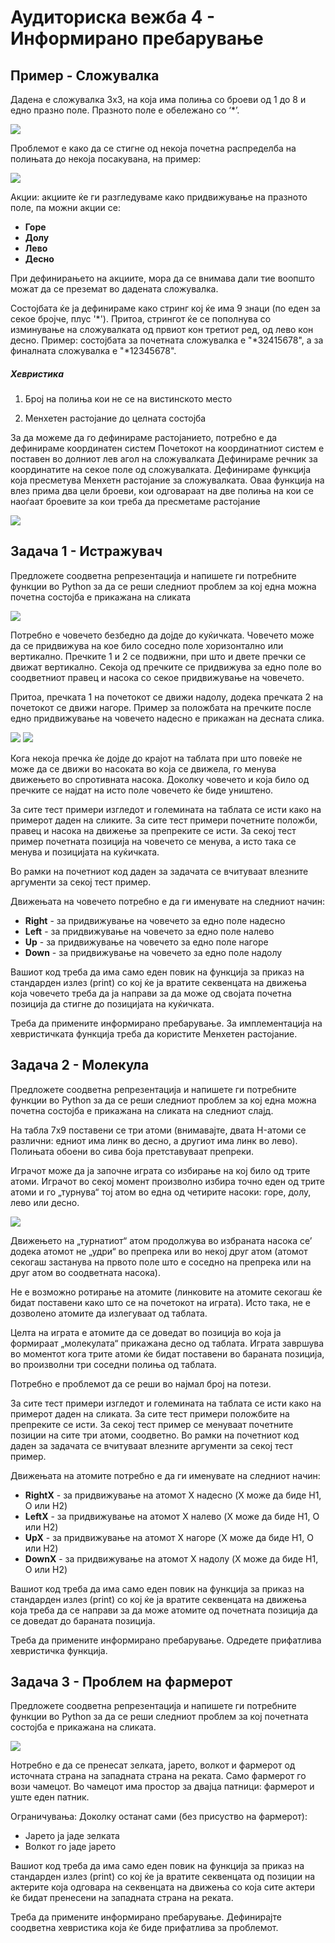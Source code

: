 # Аудиториска вежба 4 - Информирано пребарување

## Пример - Сложувалка

Дадена е сложувалка 3x3, на која има полиња со броеви од 1 до 8 и едно празно поле. Празното поле е обележано со ‘*’.

![](./../images/puzzle1.png)

Проблемот е како да се стигне од некоја почетна распределба на полињата до некоја посакувана, на пример:

![](./../images/puzzle2.png)

Акции: акциите ќе ги разгледуваме како придвижување на празното поле, па можни акции се:

- **Горе**
- **Долу**
- **Лево**
- **Десно**

При дефинирањето на акциите, мора да се внимава дали тие воопшто можат да се преземат во дадената сложувалка.

Состојбата ќе ја дефинираме како стринг кој ќе има 9 знаци (по еден за секое бројче, плус '\*').
Притоа, стрингот ќе се пополнува со изминување на сложувалката од првиот кон третиот ред, од лево кон десно.
Пример: состојбата за почетната сложувалка е "*32415678", а за финалната сложувалка е "*12345678".

##### Хевристика

1. Број на полиња кои не се на вистинското место

2. Менхетен растојание до целната состојба

За да можеме да го дефинираме растојанието, потребно е да дефинираме координатен систем
Почетокот на координатниот систем е поставен во долниот лев агол на сложувалката
Дефинираме речник за координатите на секое поле од сложувалката.
Дефинираме функција која пресметува Менхетн растојание за сложувалката.
Оваа функција на влез прима два цели броеви, кои одговараат на две полиња на кои се наоѓаат броевите за кои треба да
пресметаме растојание

![](./../images/puzzle3.png)

## Задача 1 - Истражувач

Предложете соодветна репрезентација и напишете ги потребните функции во Python за да се реши следниот проблем за кој
една можна почетна состојба е прикажана на сликата

![](./../images/explorer1.png)

Потребно е човечето безбедно да дојде до куќичката. Човечето може да се придвижува на кое било соседно поле хоризонтално
или вертикално.
Пречките 1 и 2 се подвижни, при што и двете пречки се движат вертикално. Секоја од пречките се придвижува за едно поле
во соодветниот правец и насока со секое придвижување на човечето.

Притоа, пречката 1 на почетокот се движи надолу, додека пречката 2 на почетокот се движи нагоре. Пример за положбата на
пречките после едно придвижување на човечето надесно е прикажан на десната слика.

![](./../images/explorer1.png) ![](./../images/explorer2.png)

Кога некоја пречка ќе дојде до крајот на таблата при што повеќе не може да се движи во насоката во која се движела, го
менува движењето во спротивната насока.
Доколку човечето и која било од пречките се најдат на исто поле човечето ќе биде уништено.

За сите тест примери изгледот и големината на таблата се исти како на примерот даден на сликите. За сите тест примери
почетните положби, правец и насока на движење за препреките се исти. За секој тест пример почетната позиција на човечето
се менува, а исто така се менува и позицијата на куќичката.

Во рамки на почетниот код даден за задачата се вчитуваат влезните аргументи за секој тест пример.

Движењата на човечето потребно е да ги именувате на следниот начин:

- **Right** - за придвижување на човечето за едно поле надесно
- **Left** - за придвижување на човечето за едно поле налево
- **Up** - за придвижување на човечето за едно поле нагоре
- **Down** - за придвижување на човечето за едно поле надолу

Вашиот код треба да има само еден повик на функција за приказ на стандарден излез (print) со кој ќе ја вратите
секвенцата на движења која човечето треба да ја направи за да може од својата почетна позиција да стигне до позицијата
на куќичката.

Треба да примените информирано пребарување. За имплементација на хевристичката функција треба да користите Менхетен
растојание.

## Задача 2 - Молекула

Предложете соодветна репрезентација и напишете ги потребните функции во Python за да се реши следниот проблем за кој
една можна почетна состојба е прикажана на сликата на следниот слајд.

На табла 7x9 поставени се три атоми (внимавајте, двата H-атоми се различни: едниот има линк во десно, а другиот има линк
во лево). Полињата обоени во сива боја претставуваат препреки.

Играчот може да ја започне играта со избирање на кој било од трите атоми. Играчот во секој момент произволно избира
точно еден од трите атоми и го „турнува“ тој атом во една од четирите насоки: горе, долу, лево или десно.

![](./../images/molecule1.png)

Движењето на „турнатиот“ атом продолжува во избраната насока се’ додека атомот не „удри“ во препрека или во некој друг
атом (атомот секогаш застанува на првото поле што е соседно на препрека или на друг атом во соодветната насока).

Не е возможно ротирање на атомите (линковите на атомите секогаш ќе бидат поставени како што се на почетокот на играта).
Исто така, не е дозволено атомите да излегуваат од таблата.

Целта на играта е атомите да се доведат во позиција во која ја формираат „молекулата“ прикажана десно од таблата. Играта
завршува во моментот кога трите атоми ќе бидат поставени во бараната позиција, во произволни три соседни полиња од
таблата.

Потребно е проблемот да се реши во најмал број на потези.

За сите тест примери изгледот и големината на таблата се исти како на примерот даден на сликата. За сите тест примери
положбите на препреките се исти. За секој тест пример се менуваат почетните позиции на сите три атоми, соодветно.
Во рамки на почетниот код даден за задачата се вчитуваат влезните аргументи за секој тест пример.

Движењата на атомите потребно е да ги именувате на следниот начин:

- **RightX** - за придвижување на атомот X надесно (X може да биде H1, O или H2)
- **LeftX** - за придвижување на атомот X налево (X може да биде H1, O или H2)
- **UpX** - за придвижување на атомот X нагоре (X може да биде H1, O или H2)
- **DownX** - за придвижување на атомот X надолу (X може да биде H1, O или H2)

Вашиот код треба да има само еден повик на функција за приказ на стандарден излез (print) со кој ќе ја вратите
секвенцата на движења која треба да се направи за да може атомите од почетната позиција да се доведат до бараната
позиција.

Треба да примените информирано пребарување. Одредете прифатлива хевристичка функција.

## Задача 3 - Проблем на фармерот

Предложете соодветна репрезентација и напишете ги потребните функции во Python за да се реши следниот проблем за кој
почетната состојба е прикажана на сликата.

![](./../images/farmer.jpg)

Нотребно е да се пренесат зелката, јарето, волкот и фармерот од источната страна на западната страна на реката.
Само фармерот го вози чамецот.
Во чамецот има простор за двајца патници: фармерот и уште еден патник.

Ограничувања: Доколку останат сами (без присуство на фармерот):

- Јарето ја јаде зелката
- Волкот го јаде јарето

Вашиот код треба да има само еден повик на функција за приказ на стандарден излез (print) со кој ќе ја вратите
секвенцата од позиции на актерите која одговара на секвенцата на движења со која сите актери ќе бидат пренесени на
западната страна на реката.

Треба да примените информирано пребарување. Дефинирајте соодветна хевристика која ќе биде прифатлива за проблемот.


